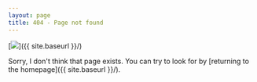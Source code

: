 ```yaml
---
layout: page
title: 404 - Page not found
---
```


<article>

[<img src="{{ site.baseurl }}/images/404.png"/>]({{ site.baseurl }}/)

Sorry, I don't think that page exists. You can try to look for by [returning to the homepage]({{ site.baseurl }}/).

</article>

